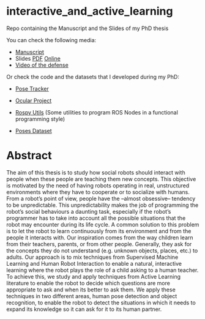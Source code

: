 # interactive_and_active_learning
Repo containing the Manuscript and the Slides of my PhD thesis

You can check the following media:

- [Manuscript](Manuscript-PhD_VGonzalez.pdf)
- Slides [PDF](Slides-PhD_VGonzalez.pdf) [Online](https://speakerdeck.com/vgonpa/interactive-and-active-learning-in-social-robots)
- [Video of the defense](https://youtu.be/VKuOaENl8k0)

Or check the code and the datasets that I developed during my PhD:

- [Pose Tracker](https://github.com/UC3MSocialRobots/pose_tracker_stack)
- [Ocular Project](https://github.com/UC3MSocialRobots/ocular_project)
- [Rospy Utils](https://github.com/UC3MSocialRobots/rospy_utils) (Some utilities to program ROS Nodes in a functional programming style)

- [Poses Dataset](https://github.com/VGonPa/datasets-poses2012)


# Abstract

The aim of this thesis is to study how social robots should interact with people when these people are teaching them new concepts. This objective is motivated by the need of having robots operating in real, unstructured environments where they have to cooperate or to socialize with humans. From a robot’s point of view, people have the –almost obsessive– tendency to be unpredictable. This unpredictability makes the job of programming the robot’s social behaviours a daunting task, especially if the robot’s programmer has to take into account all the possible situations that the robot may encounter during its life cycle. A common solution to this problem is to let the robot to learn continuously from its environment and from the people it interacts with. Our inspiration comes from the way children learn from their teachers, parents, or from other people. Generally, they ask for the concepts they do not understand (e.g. unknown objects, places, etc.) to adults. Our approach is to mix techniques from Supervised Machine Learning and Human Robot Interaction to enable a natural, interactive learning where the robot plays the role of a child asking to a human teacher. To achieve this, we study and apply techniques from Active Learning literature to enable the robot to decide which questions are more appropriate to ask and when its better to ask them. We apply these techniques in two different areas, human pose detection and object recognition, to enable the robot to detect the situations in which it needs to expand its knowledge so it can ask for it to its human partner.
